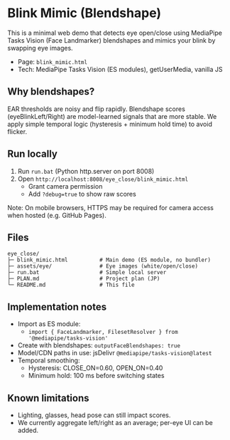 # Blink Mimic (Blendshape)

This is a minimal web demo that detects eye open/close using MediaPipe Tasks Vision (Face Landmarker) blendshapes and mimics your blink by swapping eye images.

- Page: `blink_mimic.html`
- Tech: MediaPipe Tasks Vision (ES modules), getUserMedia, vanilla JS

## Why blendshapes?
EAR thresholds are noisy and flip rapidly. Blendshape scores (eyeBlinkLeft/Right) are model-learned signals that are more stable. We apply simple temporal logic (hysteresis + minimum hold time) to avoid flicker.

## Run locally
1) Run `run.bat` (Python http.server on port 8008)
2) Open `http://localhost:8008/eye_close/blink_mimic.html`
   - Grant camera permission
   - Add `?debug=true` to show raw scores

Note: On mobile browsers, HTTPS may be required for camera access when hosted (e.g. GitHub Pages).

## Files
```
eye_close/
├─ blink_mimic.html          # Main demo (ES module, no bundler)
├─ assets/eye/               # Eye images (white/open/close)
├─ run.bat                   # Simple local server
├─ PLAN.md                   # Project plan (JP)
└─ README.md                 # This file
```

## Implementation notes
- Import as ES module:
  - `import { FaceLandmarker, FilesetResolver } from '@mediapipe/tasks-vision'`
- Create with blendshapes: `outputFaceBlendshapes: true`
- Model/CDN paths in use: jsDelivr `@mediapipe/tasks-vision@latest`
- Temporal smoothing:
  - Hysteresis: CLOSE_ON=0.60, OPEN_ON=0.40
  - Minimum hold: 100 ms before switching states

## Known limitations
- Lighting, glasses, head pose can still impact scores.
- We currently aggregate left/right as an average; per-eye UI can be added.
